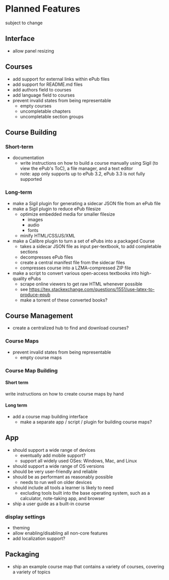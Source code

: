 # Planned Features
subject to change

## Interface
- allow panel resizing

## Courses
- add support for external links within ePub files
- add support for README.md files
- add authors field to courses
- add language field to courses
- prevent invalid states from being representable
	- empty courses
	- uncompletable chapters
	- uncompletable section groups

## Course Building

### Short-term
- documentation
	- write instructions on how to build a course manually using Sigil (to view the ePub's ToC), a file manager, and a text editor
	- note: app only supports up to ePub 3.2, ePub 3.3 is not fully supported

### Long-term
- make a Sigil plugin for generating a sidecar JSON file from an ePub file
- make a Sigil plugin to reduce ePub filesize
	- optimize embedded media for smaller filesize
		- images
		- audio
		- fonts
	- minify HTML/CSS/JS/XML
- make a Calibre plugin to turn a set of ePubs into a packaged Course
	- takes a sidecar JSON file as input per-textbook, to add completable sections
	- decompresses ePub files
	- create a central manifest file from the sidecar files
	- compresses course into a LZMA-compressed ZIP file
- make a script to convert various open-access textbooks into high-quality ePubs
	- scrape online viewers to get raw HTML whenever possible
	- see https://tex.stackexchange.com/questions/1551/use-latex-to-produce-epub
	- make a torrent of these converted books?

## Course Management

- create a centralized hub to find and download courses?

### Course Maps
- prevent invalid states from being representable
	- empty course maps

### Course Map Building

#### Short term
write instructions on how to create course maps by hand

#### Long term
- add a course map building interface
	- make a separate app / script / plugin for building course maps?

## App
- should support a wide range of devices
	- eventually add mobile support?
	- support all widely used OSes: Windows, Mac, and Linux
- should support a wide range of OS versions
- should be very user-friendly and reliable
- should be as performant as reasonably possible
	- needs to run well on older devices
- should include all tools a learner is likely to need
	- excluding tools built into the base operating system, such as a calculator, note-taking app, and browser
- ship a user guide as a built-in course

### display settings
- theming
- allow enabling/disabling all non-core features
- add localization support?

## Packaging
- ship an example course map that contains a variety of courses, covering a variety of topics